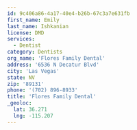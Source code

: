 ```yaml
---
id: 9c406a86-4a17-40e4-b26b-67c3a7e631fb
first_name: Emily
last_name: Ishkanian
license: DMD
services:
  - Dentist
category: Dentists
org_name: 'Flores Family Dental'
address: '6536 N Decatur Blvd'
city: 'Las Vegas'
state: NV
zip: '89131'
phone: '(702) 896-8933'
title: 'Flores Family Dental'
_geoloc:
  lat: 36.271
  lng: -115.207
---
```

